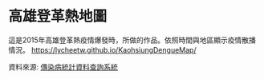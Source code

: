 高雄登革熱地圖
==================
這是2015年高雄登革熱疫情爆發時，所做的作品。依照時間與地區顯示疫情散播情況。
https://lycheetw.github.io/KaohsiungDengueMap/

資料來源:
[傳染病統計資料查詢系統](http://nidss.cdc.gov.tw/)
